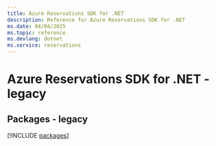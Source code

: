 ```yaml
---
title: Azure Reservations SDK for .NET
description: Reference for Azure Reservations SDK for .NET
ms.date: 04/04/2025
ms.topic: reference
ms.devlang: dotnet
ms.service: reservations
---
```

# Azure Reservations SDK for .NET - legacy
## Packages - legacy
[!INCLUDE [packages](reservations-index.md)]